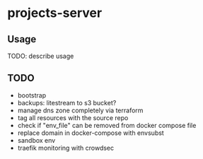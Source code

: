 # projects-server

## Usage

TODO: describe usage

## TODO

- bootstrap
- backups: litestream to s3 bucket?
- manage dns zone completely via terraform
- tag all resources with the source repo
- check if "env_file" can be removed from docker compose file
- replace domain in docker-compose with envsubst
- sandbox env
- traefik monitoring with crowdsec
